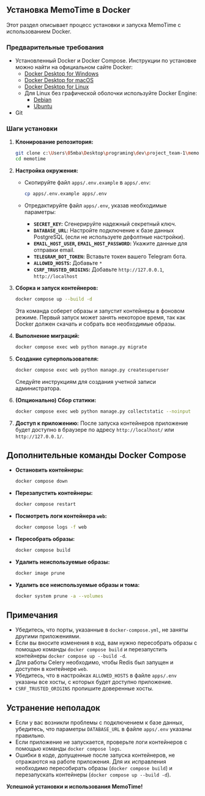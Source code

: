 ## Установка MemoTime в Docker

Этот раздел описывает процесс установки и запуска MemoTime с использованием Docker.

### Предварительные требования

- Установленный Docker и Docker Compose. Инструкции по установке можно найти на официальном сайте Docker:
  - [Docker Desktop for Windows](https://docs.docker.com/desktop/install/windows-install/)
  - [Docker Desktop for macOS](https://docs.docker.com/desktop/install/mac-install/)
  - [Docker Desktop for Linux](https://docs.docker.com/desktop/install/linux-install/)
  - Для Linux без графической оболочки используйте Docker Engine:
    - [Debian](https://docs.docker.com/engine/install/debian/)
    - [Ubuntu](https://docs.docker.com/engine/install/ubuntu/)
- Git

### Шаги установки

1. **Клонирование репозитория:**

   ```bash
   git clone c:\Users\05mba\Desktop\programing\dev\project_team-1\memotime
   cd memotime
   ```

2. **Настройка окружения:**
   - Скопируйте файл `apps/.env.example` в `apps/.env`:

     ```bash
     cp apps/.env.example apps/.env
     ```

   - Отредактируйте файл `apps/.env`, указав необходимые параметры:
     - **`SECRET_KEY`:** Сгенерируйте надежный секретный ключ.
     - **`DATABASE_URL`:**  Настройте подключение к базе данных PostgreSQL (если не используете дефолтные настройки).
     - **`EMAIL_HOST_USER`, `EMAIL_HOST_PASSWORD`:** Укажите данные для отправки email.
     - **`TELEGRAM_BOT_TOKEN`:** Вставьте токен вашего Telegram бота.
     - **`ALLOWED_HOSTS`:** Добавьте `*`
     - **`CSRF_TRUSTED_ORIGINS`:** Добавьте `http://127.0.0.1`, `http://localhost`

3. **Сборка и запуск контейнеров:**

   ```bash
   docker compose up --build -d
   ```

   Эта команда соберет образы и запустит контейнеры в фоновом режиме. Первый запуск может занять некоторое время, так как Docker должен скачать и собрать все необходимые образы.

4. **Выполнение миграций:**

   ```bash
   docker compose exec web python manage.py migrate
   ```

5. **Создание суперпользователя:**

   ```bash
   docker compose exec web python manage.py createsuperuser
   ```

   Следуйте инструкциям для создания учетной записи администратора.

6. **(Опционально) Сбор статики:**

   ```bash
   docker compose exec web python manage.py collectstatic --noinput
   ```

7. **Доступ к приложению:**
   После запуска контейнеров приложение будет доступно в браузере по адресу `http://localhost/` или `http://127.0.0.1/`.

## Дополнительные команды Docker Compose

- **Остановить контейнеры:**

  ```bash
  docker compose down
  ```

- **Перезапустить контейнеры:**

  ```bash
  docker compose restart
  ```

- **Посмотреть логи контейнера `web`:**

  ```bash
  docker compose logs -f web
  ```

- **Пересобрать образы:**

  ```bash
  docker compose build
  ```

- **Удалить неиспользуемые образы:**

  ```bash
  docker image prune
  ```

- **Удалить все неиспользуемые образы и тома:**

   ```bash
   docker system prune -a --volumes
   ```

## Примечания

- Убедитесь, что порты, указанные в `docker-compose.yml`, не заняты другими приложениями.
- Если вы вносите изменения в код, вам нужно пересобрать образы с помощью команды `docker compose build` и перезапустить контейнеры `docker compose up --build -d`.
- Для работы Celery необходимо, чтобы Redis был запущен и доступен в контейнере `web`.
- Убедитесь, что в настройках `ALLOWED_HOSTS` в файле `apps/.env` указаны все хосты, с которых будет доступно приложение.
- `CSRF_TRUSTED_ORIGINS` пропишите доверенные хосты.

## Устранение неполадок

- Если у вас возникли проблемы с подключением к базе данных, убедитесь, что параметры `DATABASE_URL` в файле `apps/.env` указаны правильно.
- Если приложение не запускается, проверьте логи контейнеров с помощью команды `docker compose logs`.
- Ошибки в коде, допущенные после запуска контейнеров, не отражаются на работе приложения. Для их исправления необходимо пересобирать образы (`docker compose build`) и перезапускать контейнеры (`docker compose up --build -d`).

**Успешной установки и использования MemoTime!**
